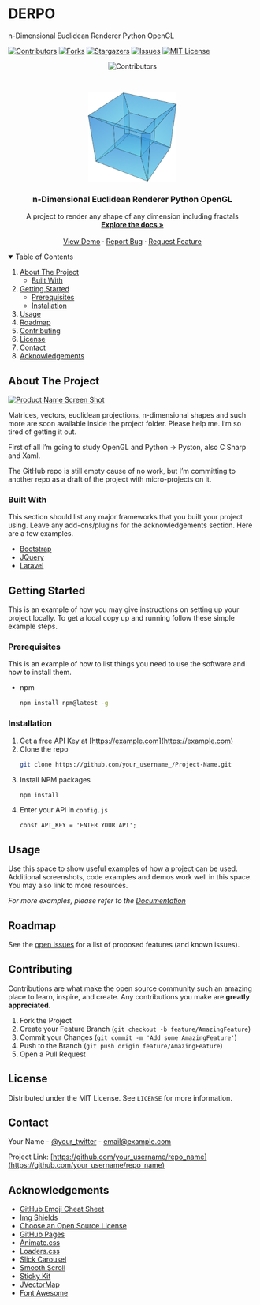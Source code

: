 # DERPO
n-Dimensional Euclidean Renderer Python OpenGL
<!--
Nothing here
-->
[![Contributors][contributors-shield]][contributors-url]
[![Forks][forks-shield]][forks-url]
[![Stargazers][stars-shield]][stars-url]
[![Issues][issues-shield]][issues-url]
[![MIT License][license-shield]][license-url]
<p align="center">
  <img alt="Contributors" src="https://img.shields.io/github/contributors/acsstudios/derpo?style=for-the-badge" />
</p>
<!-- PROJECT LOGO -->
<br />
<p align="center">
  <a href="https://github.com/acsstudios/derpo">
    <img src="icon.png" alt="Icon" width="180" height="180">
  </a>

  <h3 align="center">n-Dimensional Euclidean Renderer Python OpenGL</h3>

  <p align="center">
    A project to render any shape of any dimension including fractals
    <br />
    <a href="https://github.com/acsstudios/derpo"><strong>Explore the docs »</strong></a>
    <br />
    <br />
    <a href="https://github.com/acsstudios/derpo">View Demo</a>
    ·
    <a href="https://github.com/acsstudios/derpo/issues">Report Bug</a>
    ·
    <a href="https://github.com/acsstudios/derpo/issues">Request Feature</a>
  </p>
</p>



<!-- TABLE OF CONTENTS -->
<details open="open">
  <summary>Table of Contents</summary>
  <ol>
    <li>
      <a href="#about-the-project">About The Project</a>
      <ul>
        <li><a href="#built-with">Built With</a></li>
      </ul>
    </li>
    <li>
      <a href="#getting-started">Getting Started</a>
      <ul>
        <li><a href="#prerequisites">Prerequisites</a></li>
        <li><a href="#installation">Installation</a></li>
      </ul>
    </li>
    <li><a href="#usage">Usage</a></li>
    <li><a href="#roadmap">Roadmap</a></li>
    <li><a href="#contributing">Contributing</a></li>
    <li><a href="#license">License</a></li>
    <li><a href="#contact">Contact</a></li>
    <li><a href="#acknowledgements">Acknowledgements</a></li>
  </ol>
</details>



<!-- ABOUT THE PROJECT -->
## About The Project

[![Product Name Screen Shot][product-screenshot]](https://example.com)

Matrices, vectors, euclidean projections, n-dimensional shapes and such more are soon available inside the project folder. Please help me. I’m so tired of getting it out.

First of all I’m going to study OpenGL and Python -> Pyston, also C Sharp and Xaml.

The GitHub repo is still empty cause of no work, but I’m committing to another repo as a draft of the project with micro-projects on it.

### Built With

This section should list any major frameworks that you built your project using. Leave any add-ons/plugins for the acknowledgements section. Here are a few examples.
* [Bootstrap](https://getbootstrap.com)
* [JQuery](https://jquery.com)
* [Laravel](https://laravel.com)



<!-- GETTING STARTED -->
## Getting Started

This is an example of how you may give instructions on setting up your project locally.
To get a local copy up and running follow these simple example steps.

### Prerequisites

This is an example of how to list things you need to use the software and how to install them.
* npm
  ```sh
  npm install npm@latest -g
  ```

### Installation

1. Get a free API Key at [https://example.com](https://example.com)
2. Clone the repo
   ```sh
   git clone https://github.com/your_username_/Project-Name.git
   ```
3. Install NPM packages
   ```sh
   npm install
   ```
4. Enter your API in `config.js`
   ```JS
   const API_KEY = 'ENTER YOUR API';
   ```



<!-- USAGE EXAMPLES -->
## Usage

Use this space to show useful examples of how a project can be used. Additional screenshots, code examples and demos work well in this space. You may also link to more resources.

_For more examples, please refer to the [Documentation](https://example.com)_



<!-- ROADMAP -->
## Roadmap

See the [open issues](https://github.com/othneildrew/Best-README-Template/issues) for a list of proposed features (and known issues).



<!-- CONTRIBUTING -->
## Contributing

Contributions are what make the open source community such an amazing place to learn, inspire, and create. Any contributions you make are **greatly appreciated**.

1. Fork the Project
2. Create your Feature Branch (`git checkout -b feature/AmazingFeature`)
3. Commit your Changes (`git commit -m 'Add some AmazingFeature'`)
4. Push to the Branch (`git push origin feature/AmazingFeature`)
5. Open a Pull Request



<!-- LICENSE -->
## License

Distributed under the MIT License. See `LICENSE` for more information.



<!-- CONTACT -->
## Contact

Your Name - [@your_twitter](https://twitter.com/your_username) - email@example.com

Project Link: [https://github.com/your_username/repo_name](https://github.com/your_username/repo_name)



<!-- ACKNOWLEDGEMENTS -->
## Acknowledgements
* [GitHub Emoji Cheat Sheet](https://www.webpagefx.com/tools/emoji-cheat-sheet)
* [Img Shields](https://shields.io)
* [Choose an Open Source License](https://choosealicense.com)
* [GitHub Pages](https://pages.github.com)
* [Animate.css](https://daneden.github.io/animate.css)
* [Loaders.css](https://connoratherton.com/loaders)
* [Slick Carousel](https://kenwheeler.github.io/slick)
* [Smooth Scroll](https://github.com/cferdinandi/smooth-scroll)
* [Sticky Kit](http://leafo.net/sticky-kit)
* [JVectorMap](http://jvectormap.com)
* [Font Awesome](https://fontawesome.com)





<!-- MARKDOWN LINKS & IMAGES -->
<!-- https://www.markdownguide.org/basic-syntax/#reference-style-links -->
[contributors-shield]: https://img.shields.io/github/contributors/acsstudios/derpo?style=for-the-badge
[contributors-url]: https://github.com/acsstudios/derpo/edit/contributors

[forks-shield]: https://img.shields.io/github/forks/acsstudios/derpo.svg?style=for-the-badge
[forks-url]: https://github.com/acsstudios/derpo/network/members

[stars-shield]: https://img.shields.io/github/stars/acsstudios/derpo.svg?style=for-the-badge
[stars-url]: https://github.com/acsstudios/derpo/stargazers

[issues-shield]: https://img.shields.io/github/issues/acsstudios/derpo.svg?style=for-the-badge
[issues-url]: https://github.com/acsstudios/derpo/issues

[license-shield]: https://img.shields.io/github/license/acsstudios/derpo.svg?style=for-the-badge
[license-url]: https://github.com/acsstudios/derpo/blob/main/LICENSE

[product-screenshot]: screenshot.png
